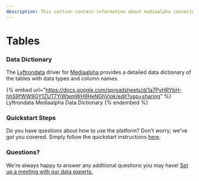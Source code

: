 ```yaml
---
description: This section contain information about mediaalpha connector tables information
---
```


# Tables

### Data Dictionary

The [Lyftrondata](https://www.lyftrondata.com/) driver for [Mediaalpha](https://www.lyftrondata.com/integration/mediaalpha/)[ ](https://www.lyftrondata.com/integration/mediaalpha/)provides a detailed data dictionary of the tables with data types and column names.

{% embed url="https://docs.google.com/spreadsheets/d/1a7PyHRYbH-hhS9fWW9GY1ZUT7YiWtemWH9HeNGhVjqk/edit?usp=sharing" %}
Lyftrondata Mediaalpha Data Dictionary
{% endembed %}

### Quickstart Steps

Do you have questions about how to use the platform? Don't worry; we've got you covered. Simply follow the quickstart instructions [here](../../../../quickstart-steps.md).

### Questions? <a href="#questions" id="questions"></a>

We're always happy to answer any additional questions you may have! [Set up a meeting with our data experts.](https://www.lyftrondata.com/book-a-meeting/)

